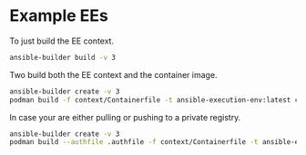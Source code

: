 # Example EEs

To just build the EE context.
```bash
ansible-builder build -v 3
```

Two build both the EE context and the container image.
```bash
ansible-builder create -v 3
podman build -f context/Containerfile -t ansible-execution-env:latest context
```

In case your are either pulling or pushing to a private registry.
```bash
ansible-builder create -v 3
podman build --authfile .authfile -f context/Containerfile -t ansible-execution-env:latest context
```
